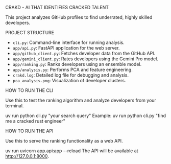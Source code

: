 CRAKD - AI THAT IDENTIFIES CRACKED TALENT

This project analyzes GitHub profiles to find underrated, highly skilled developers.

PROJECT STRUCTURE

- `cli.py`: Command-line interface for running analysis.
- `app/api.py`: FastAPI application for the web server.
- `app/github_client.py`: Fetches developer data from the GitHub API.
- `app/gemini_client.py`: Rates developers using the Gemini Pro model.
- `app/ranking.py`: Ranks developers using an ensemble model.
- `app/analysis.py`: Performs PCA and feature engineering.
- `crakd.log`: Detailed log file for debugging and analysis.
- `pca_analysis.png`: Visualization of developer clusters.

HOW TO RUN THE CLI

Use this to test the ranking algorithm and analyze developers from your terminal.

uv run python cli.py "your search query"
Example: uv run python cli.py "find me a cracked rust engineer"

HOW TO RUN THE API

Use this to serve the ranking functionality as a web API.

uv run uvicorn app.api:app --reload
The API will be available at http://127.0.0.1:8000.
